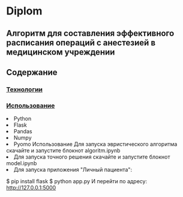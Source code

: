 # Diplom

## Алгоритм для составления эффективного расписания операций с анестезией в медицинском учреждении

## Содержание

### [Технологии](https://github.com/username/repository#технологии)

### [Использование](https://github.com/username/repository#использование)
<li> Python
<li> Flask
<li> Pandas
<li> Numpy
<li> Pyomo
Использование
Для запуска эвристического алгоритма скачайте и запустите блокнот algoritm.ipynb

<li> Для запуска точного решения скачайте и запустите блокнот model.ipynb

<li> Для запуска приложения "Личный пациента":

$ pip install flask
$ python app.py
И перейти по адресу: http://127.0.0.1:5000
